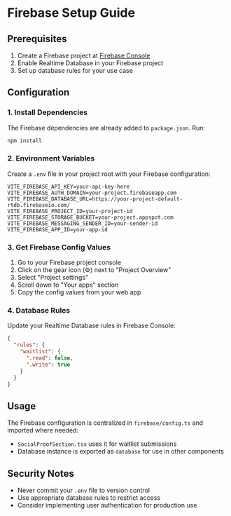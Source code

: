 # Firebase Setup Guide

## Prerequisites
1. Create a Firebase project at [Firebase Console](https://console.firebase.google.com/)
2. Enable Realtime Database in your Firebase project
3. Set up database rules for your use case

## Configuration

### 1. Install Dependencies
The Firebase dependencies are already added to `package.json`. Run:
```bash
npm install
```

### 2. Environment Variables
Create a `.env` file in your project root with your Firebase configuration:

```env
VITE_FIREBASE_API_KEY=your-api-key-here
VITE_FIREBASE_AUTH_DOMAIN=your-project.firebaseapp.com
VITE_FIREBASE_DATABASE_URL=https://your-project-default-rtdb.firebaseio.com/
VITE_FIREBASE_PROJECT_ID=your-project-id
VITE_FIREBASE_STORAGE_BUCKET=your-project.appspot.com
VITE_FIREBASE_MESSAGING_SENDER_ID=your-sender-id
VITE_FIREBASE_APP_ID=your-app-id
```

### 3. Get Firebase Config Values
1. Go to your Firebase project console
2. Click on the gear icon (⚙️) next to "Project Overview"
3. Select "Project settings"
4. Scroll down to "Your apps" section
5. Copy the config values from your web app

### 4. Database Rules
Update your Realtime Database rules in Firebase Console:

```json
{
  "rules": {
    "waitlist": {
      ".read": false,
      ".write": true
    }
  }
}
```

## Usage
The Firebase configuration is centralized in `firebase/config.ts` and imported where needed:
- `SocialProofSection.tsx` uses it for waitlist submissions
- Database instance is exported as `database` for use in other components

## Security Notes
- Never commit your `.env` file to version control
- Use appropriate database rules to restrict access
- Consider implementing user authentication for production use
